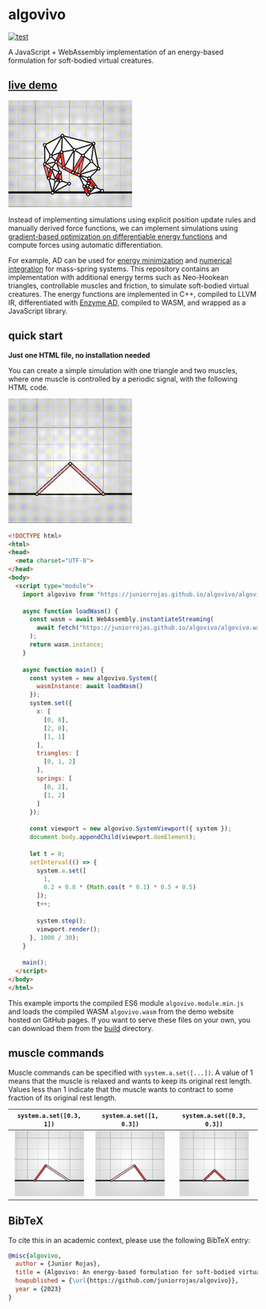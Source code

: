 # algovivo

[![test](https://github.com/juniorrojas/algovivo/actions/workflows/test.yml/badge.svg)](https://github.com/juniorrojas/algovivo/actions/workflows/test.yml)

A JavaScript + WebAssembly implementation of an energy-based formulation for soft-bodied virtual creatures.

## [live demo](https://juniorrojas.com/algovivo)

<a href="https://juniorrojas.com/algovivo">
  <img src="media/locomotion.gif" width="250px">
</a>

Instead of implementing simulations using explicit position update rules and manually derived force functions, we can implement simulations using [gradient-based optimization on differentiable energy functions](https://medium.com/@juniorrojas/physics-based-simulation-via-backpropagation-on-energy-functions-6d3b0e93f5fb) and compute forces using automatic differentiation.

For example, AD can be used for [energy minimization](https://github.com/juniorrojas/hookean-springs-pytorch) and [numerical integration](https://github.com/juniorrojas/springs-integration-pytorch) for mass-spring systems. This repository contains an implementation with additional energy terms such as Neo-Hookean triangles, controllable muscles and friction, to simulate soft-bodied virtual creatures. The energy functions are implemented in C++, compiled to LLVM IR, differentiated with [Enzyme AD](https://github.com/EnzymeAD/Enzyme), compiled to WASM, and wrapped as a JavaScript library.

## quick start

**Just one HTML file, no installation needed**

You can create a simple simulation with one triangle and two muscles, where one muscle is controlled by a periodic signal, with the following HTML code.

<img src="media/periodic.gif" width="250px">

```html
<!DOCTYPE html>
<html>
<head>
  <meta charset="UTF-8">
</head>
<body>
  <script type="module">
    import algovivo from "https://juniorrojas.github.io/algovivo/algovivo.module.min.js"

    async function loadWasm() {
      const wasm = await WebAssembly.instantiateStreaming(
        await fetch("https://juniorrojas.github.io/algovivo/algovivo.wasm")
      );
      return wasm.instance;
    }

    async function main() {
      const system = new algovivo.System({
        wasmInstance: await loadWasm()
      });
      system.set({
        x: [
          [0, 0],
          [2, 0],
          [1, 1]
        ],
        triangles: [
          [0, 1, 2]
        ],
        springs: [
          [0, 2],
          [1, 2]
        ]
      });

      const viewport = new algovivo.SystemViewport({ system });
      document.body.appendChild(viewport.domElement);

      let t = 0;
      setInterval(() => {
        system.a.set([
          1,
          0.2 + 0.8 * (Math.cos(t * 0.1) * 0.5 + 0.5)
        ]);
        t++;

        system.step();
        viewport.render();
      }, 1000 / 30);
    }

    main();
  </script>
</body>
</html>
```

This example imports the compiled ES6 module `algovivo.module.min.js` and loads the compiled WASM `algovivo.wasm` from the demo website hosted on GitHub pages. If you want to serve these files on your own, you can download them from the [build](./build) directory.

## muscle commands

Muscle commands can be specified with `system.a.set([...])`. A value of 1 means that the muscle is relaxed and wants to keep its original rest length. Values less than 1 indicate that the muscle wants to contract to some fraction of its original rest length.

| `system.a.set([0.3, 1])` | `system.a.set([1, 0.3])` | `system.a.set([0.3, 0.3])`  |
| ------------- |-------------| -----|
| <div align="center"><img src="media/muscle-contract-left.png" width="140px"></div> | <div align="center"><img src="media/muscle-contract-right.png" width="140px"></div> | <div align="center"><img src="media/muscle-contract-both.png" width="140px"></div> |


## BibTeX

To cite this in an academic context, please use the following BibTeX entry:

```bibtex
@misc{algovivo,
  author = {Junior Rojas},
  title = {Algovivo: An energy-based formulation for soft-bodied virtual creatures},
  howpublished = {\url{https://github.com/juniorrojas/algovivo}},
  year = {2023}
}
```
